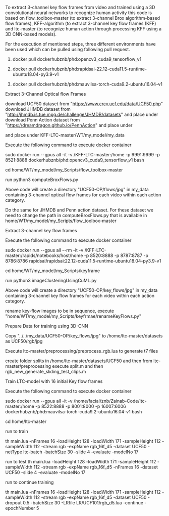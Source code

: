 To extract 3-channel key flow frames from video and trained using a 3D convolutional neural networks to recognize human activity this code is based on flow_toolbox-master (to extract 3-channel Brox algorithm-based flow frames), KFF-algorithm (to extract 3-channel key flow frames (KFF) and ltc-master (to recognize human action through processing KFF using a 3D CNN-based models). 

For the execution of mentioned steps, three different environments have been used which can be pulled using following pull request.

1. docker pull dockerhubznb/phd:opencv3_cuda9_tensorflow_v1

2. docker pull dockerhubznb/phd:rapidsai-22.12-cuda11.5-runtime-ubuntu18.04-py3.9-v1

3. docker pull dockerhubznb/phd:mauvilsa-torch-cuda9.2-ubuntu16.04-v1



Extract 3-Channel Optical flow Frames

download UCF50 dataset from "https://www.crcv.ucf.edu/data/UCF50.php" 
download JHMDB dataset from "http://jhmdb.is.tue.mpg.de/challenge/JHMDB/datasets" and place under
download Penn Action dataset from "https://dreamdragon.github.io/PennAction" and place under

and place under KFF-LTC-master/WT/my_model/my_data

Execute the following command to execute docker container

sudo docker run --gpus all -it -v /KFF-LTC-master:/home -p 9991:9999 -p 8521:8888 dockerhubznb/phd:opencv3_cuda9_tensorflow_v1  bash

cd home/WT/my_model/my_Scripts/flow_toolbox-master

run python3 computeBroxFlows.py

Above code will create a directory "UCF50-OP/flows/jpg" in my_data containing 3-channel optical flow frames for each video within each action category.


Do the same for JHMDB and Penn action dataset. For these dataset we need to change the path in computeBroxFlows.py that is available in home/WT/my_model/my_Scripts/flow_toolbox-master


Extract 3-channel key flow frames

Execute the following command to execute docker container

sudo docker run --gpus all --rm -it -v /KFF-LTC-master:/rapids/notebooks/host/home -p 8520:8888 -p 8787:8787 -p 8786:8786 rapidsai/rapidsai:22.12-cuda11.5-runtime-ubuntu18.04-py3.9-v1 

cd home/WT/my_model/my_Scripts/keyframe

run python3 imageClusteringUsingCuML.py

Above code will create a directory "UCF50-OP/key_flows/jpg" in my_data containing 3-channel key flow frames for each video within each action category.

rename key-flow images to be in sequence, execute "home/WT/my_model/my_Scripts/keyfrmae/renameKeyFlows.py" 



Prepare Data for training using 3D-CNN

Copy "../../my_data/UCF50-OP/key_flows/jpg" to /home/ltc-master/datasets as UCF50/rgb/jpg

Execute ltc-master/preprocessing/preprocess_rgb.lua to generate t7 files

create folder splits in /home/ltc-master/datasets/UCF50 and then from ltc-master/preprocessing execute split.m and then rgb_new_generate_sliding_test_clips.m



Train LTC-model with 16 initial Key flow frames

Execute the following command to execute docker container

sudo docker run --gpus all -it -v /home/facial/znb/Zainab-Code/ltc-master:/home -p 8522:8888 -p 8001:8000 -p 16007:6006 dockerhubznb/phd:mauvilsa-torch-cuda9.2-ubuntu16.04-v1   bash

cd home/ltc-master

run to train

th  main.lua -nFrames 16  -loadHeight 128 -loadWidth 171 -sampleHeight 112 -sampleWidth 112 -stream rgb -expName rgb_16f_d5 -dataset UCF50 -netType ltc-batch -batchSize 30 -slide 4 
-evaluate -modelNo 17

run to test
th  main.lua -loadHeight 128 -loadWidth 171 -sampleHeight 112 -sampleWidth 112 -stream rgb -expName rgb_16f_d5 -nFrames 16 -dataset UCF50 -slide 4 -evaluate -modelNo 17

run to continue training

th  main.lua -nFrames 16  -loadHeight 128 -loadWidth 171 -sampleHeight 112 -sampleWidth 112 -stream rgb -expName rgb_16f_d5 -dataset UCF50 -dropout 0.5 -batchSize 30 -LRfile LR/UCF101/rgb_d5.lua -continue -epochNumber 5
